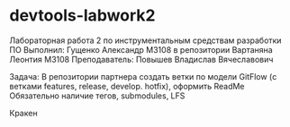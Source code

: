 # devtools-labwork2

Лабораторная работа 2 по инструментальным средствам разработки ПО
Выполнил: Гущенко Александр M3108 в репозитории Вартаняна Леонтия M3108
Преподаватель: Повышев Владислав Вячеславович

Задача:
В репозитории партнера создать ветки по модели GitFlow (с ветками features, release, develop. hotfix), оформить ReadMe
Обязательно наличие тегов, submodules, LFS



Кракен